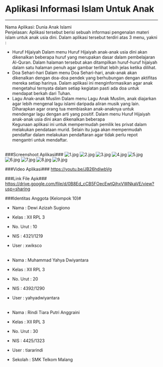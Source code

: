 # **Aplikasi Informasi Islam Untuk Anak**
***
Nama Aplikasi: Dunia Anak Islami<br>
Penjelasan: Aplikasi tersebut berisi sebuah informasi pengenalan materi islam untuk anak usia dini. Dalam aplikasi tersebut terdiri atas 3 menu, yakni : 
* Huruf Hijaiyah
Dalam menu Huruf Hijaiyah anak-anak usia dini akan dikenalkan beberapa huruf yang merupakan dasar dalam pembelajaran Al-Quran. Dalam halaman tersebut akan ditampilkan huruf-huruf hijaiyah dalam satu halaman penuh agar gambar terlihat lebih jelas ketika dilihat.
* Doa Sehari-hari
Dalam menu Doa Sehari-hari, anak-anak akan dikenalkan dengan doa-doa pendek yang berhubungan dengan aktifitas mereka setiap harinya. Dalam aplikasi ini menginformasikan agar anak mengetahui ternyata dalam setiap kegiatan pasti ada doa untuk mendapat berkah dari Tuhan.
* Lagu Anak-anak Muslim
Dalam menu Lagu Anak Muslim, anak diajarkan agar lebih mengenal lagu islami daripada aliran musik yang lain. Diharapkan agar orang tua membiaskan anak-anaknya untuk mendengar lagu dengan arti yang positif.
Dalam menu Huruf Hijaiyah anak-anak usia dini akan dikenalkan beberapa<br>
Kegunaan aplikasi ini untuk mempermudah pemilik les privat dalam melakukan pendataan murid. Selain itu juga akan mempermudah pendaftar dalam melakukan pendaftaran agar tidak perlu repot mengantri untuk mendaftar.<br><br>

###Screenshoot Aplikasi###
![1.jpg](https://docs.google.com/uc?id=0BxP7RiZ49wJjbnhWamFQdng0dGM)
![2.jpg](https://docs.google.com/uc?id=0BxP7RiZ49wJjNkVoMEhid3E0TDg)
![3.jpg](https://docs.google.com/uc?id=0BxP7RiZ49wJjX2txWjZnSkttcXM)
![4.jpg](https://docs.google.com/uc?id=0BxP7RiZ49wJjR0JWeFJHLXgwZXM)
![5.jpg](https://docs.google.com/uc?id=0BxP7RiZ49wJjbjQ3SjU0b3JpTU0)
![6.jpg](https://docs.google.com/uc?id=0BxP7RiZ49wJjY1FNSUNGczhVUTA)
![7.jpg](https://docs.google.com/uc?id=0BxP7RiZ49wJjSVZKcG84ZHdELUk)
![8.jpg](https://docs.google.com/uc?id=0BxP7RiZ49wJjeTFKZ01UTG1fTVU)
![9.jpg](https://docs.google.com/uc?id=0BxP7RiZ49wJjZDJCMlMwU0lHdTA)

###Video Aplikasi###
https://youtu.be/JB26hdiwbVg

###Link File Apk###
https://drive.google.com/file/d/0B8Ed_cCB5FOecEwtQjhxVWNkaVE/view?usp=sharing<br>

###Identitas Anggota (Kelompok 10)#
* Nama : Dewi Azizah Sugiono<br>
* Kelas : XII RPL 3<br>
* No. Urut : 10<br>
* NIS : 4321/1219<br>
* User : xwiksco<br><br>

* Nama    : Muhammad Yahya Dwiyantara<br>
* Kelas  : XII RPL 3<br>
* No. Urut : 20<br>
* NIS : 4392/1290<br>
* User : yahyadwiyantara<br><br>

* Nama    : Rindi Tiara Putri Anggraini<br>
* Kelas  : XII RPL 3<br>
* No. Urut : 30<br>
* NIS : 4425/1323<br>
* User : tiararindi<br>
* Sekolah : SMK Telkom Malang<br>
